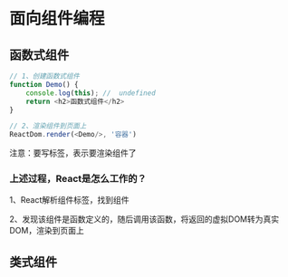 # 面向组件编程
## 函数式组件

```typescript jsx
// 1、创建函数式组件
function Demo() {
    console.log(this); //  undefined
    return <h2>函数式组件</h2>
}

// 2、渲染组件到页面上
ReactDom.render(<Demo/>, '容器')

```

注意：要写<Demo></Demo>标签，表示要渲染组件了

### 上述过程，React是怎么工作的？
1、React解析组件标签，找到组件

2、发现该组件是函数定义的，随后调用该函数，将返回的虚拟DOM转为真实DOM，渲染到页面上


## 类式组件
